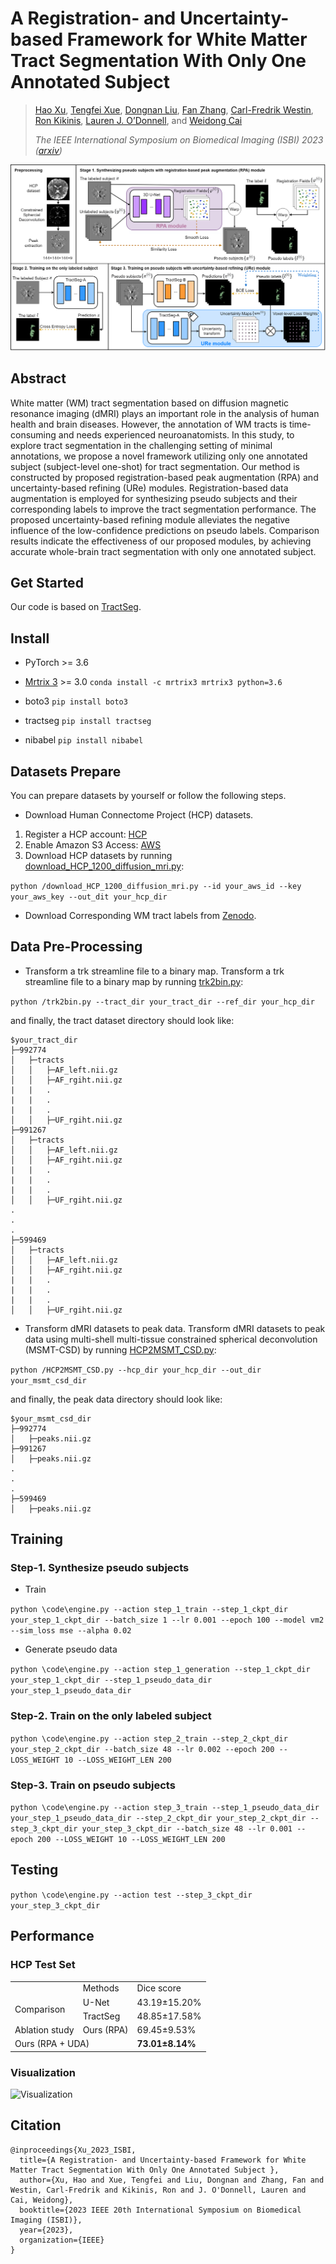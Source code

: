 # A Registration- and Uncertainty-based Framework for White Matter Tract Segmentation With Only One Annotated Subject 
>[Hao Xu](https://haoxu0507.github.io/), [Tengfei Xue](https://ieeexplore.ieee.org/author/37089306062), [Dongnan Liu](https://www.researchgate.net/profile/Dongnan-Liu), [Fan Zhang](https://scholar.harvard.edu/fanzhang), [Carl-Fredrik Westin](https://lmi.med.harvard.edu/people/carl-fredrik-westin), [Ron Kikinis](https://lmi.med.harvard.edu/people/ron-kikinis-md), [Lauren J. O’Donnell](https://scholar.harvard.edu/laurenjodonnell/biocv), and [Weidong Cai](https://weidong-tom-cai.github.io/) 
>
>*The IEEE International Symposium on Biomedical Imaging (ISBI) 2023 ([arxiv](https://arxiv.org/abs/2303.14371))*

![framework](/framework.png)

## Abstract
White matter (WM) tract segmentation based on diffusion magnetic resonance imaging (dMRI) plays an important role in the analysis of human health and brain diseases. However, the annotation of WM tracts is time-consuming and needs experienced neuroanatomists. In this study, to explore tract segmentation in the challenging setting of minimal annotations, we propose a novel framework utilizing only one annotated subject (subject-level one-shot) for tract segmentation. Our method is constructed by proposed registration-based peak augmentation (RPA) and uncertainty-based refining (URe) modules. Registration-based data augmentation is employed for synthesizing pseudo subjects and their corresponding labels to improve the tract segmentation performance. The proposed uncertainty-based refining module alleviates the negative influence of the low-confidence predictions on pseudo labels. Comparison results indicate the effectiveness of our proposed modules, by achieving accurate whole-brain tract segmentation with only one annotated subject.

## Get Started
Our code is based on [TractSeg](https://github.com/MIC-DKFZ/TractSeg).

## Install
* PyTorch >= 3.6
* [Mrtrix 3](https://mrtrix.readthedocs.io/en/latest/installation/build_from_source.html) >= 3.0
``conda install -c mrtrix3 mrtrix3 python=3.6``

* boto3
``pip install boto3``

* tractseg
``pip install tractseg``

* nibabel
``pip install nibabel``
## Datasets Prepare
You can prepare datasets by yourself or follow the following steps.
* Download Human Connectome Project (HCP) datasets.
1. Register a HCP account: [HCP](https://db.humanconnectome.org/)
2. Enable Amazon S3 Access: [AWS](https://wiki.humanconnectome.org/display/PublicData/How+To+Connect+to+Connectome+Data+via+AWS)
3. Download HCP datasets by running [download_HCP_1200_diffusion_mri.py](/download_HCP_1200_dMRI.py):

``python /download_HCP_1200_diffusion_mri.py --id your_aws_id --key your_aws_key --out_dit your_hcp_dir``
* Download Corresponding WM tract labels from [Zenodo](https://zenodo.org/record/1477956#.ZBQ5wHZByNc).
## Data Pre-Processing
* Transform a trk streamline file to a binary map.
Transform a trk streamline file to a binary map by running [trk2bin.py](/trk2bin.p):

``python /trk2bin.py --tract_dir your_tract_dir --ref_dir your_hcp_dir``

and finally, the tract dataset directory should look like:

    $your_tract_dir
    ├─992774
    │   ├─tracts
    │   │   ├─AF_left.nii.gz
    │   │   ├─AF_rgiht.nii.gz
    |   |   .
    |   |   .
    |   |   .
    │   │   ├─UF_rgiht.nii.gz
    ├─991267
    │   ├─tracts
    │   │   ├─AF_left.nii.gz
    │   │   ├─AF_rgiht.nii.gz
    |   |   .
    |   |   .
    |   |   .
    │   │   ├─UF_rgiht.nii.gz
    .
    .
    .
    ├─599469
    │   ├─tracts
    │   │   ├─AF_left.nii.gz
    │   │   ├─AF_rgiht.nii.gz
    |   |   .
    |   |   .
    |   |   .
    │   │   ├─UF_rgiht.nii.gz
  

* Transform dMRI datasets to peak data.
Transform dMRI datasets to peak data using multi-shell multi-tissue constrained spherical deconvolution (MSMT-CSD) by running [HCP2MSMT_CSD.py](/HCP2MSMT_CSD.py):

``python /HCP2MSMT_CSD.py --hcp_dir your_hcp_dir --out_dir your_msmt_csd_dir``

and finally, the peak data directory should look like:

    $your_msmt_csd_dir
    ├─992774
    │   ├─peaks.nii.gz
    ├─991267
    │   ├─peaks.nii.gz
    .
    .
    .
    ├─599469
    │   ├─peaks.nii.gz
## Training
### Step-1. Synthesize pseudo subjects
* Train

``python \code\engine.py --action step_1_train --step_1_ckpt_dir your_step_1_ckpt_dir --batch_size 1 --lr 0.001 --epoch 100 --model vm2 --sim_loss mse --alpha 0.02``
* Generate pseudo data

``python \code\engine.py --action step_1_generation --step_1_ckpt_dir your_step_1_ckpt_dir --step_1_pseudo_data_dir your_step_1_pseudo_data_dir``

### Step-2. Train on the only labeled subject
``python \code\engine.py --action step_2_train --step_2_ckpt_dir your_step_2_ckpt_dir --batch_size 48 --lr 0.002 --epoch 200 --LOSS_WEIGHT 10 --LOSS_WEIGHT_LEN 200``

### Step-3. Train on pseudo subjects
``python \code\engine.py --action step_3_train --step_1_pseudo_data_dir your_step_1_pseudo_data_dir --step_2_ckpt_dir your_step_2_ckpt_dir --step_3_ckpt_dir your_step_3_ckpt_dir --batch_size 48 --lr 0.001 --epoch 200 --LOSS_WEIGHT 10 --LOSS_WEIGHT_LEN 200``

## Testing
``python \code\engine.py --action test --step_3_ckpt_dir your_step_3_ckpt_dir``

## Performance
### HCP Test Set
<table>
    <tr>
        <td></td>
        <td>Methods</td>
        <td>Dice score</td>
    </tr>
    <tr>
        <td rowspan="2">Comparison</td>
        <td>U-Net</td>
        <td>43.19±15.20%</td>
    </tr>
    <tr>
        <td>TractSeg</td>
        <td>48.85±17.58%</td>
    </tr>
    <tr>
        <td>Ablation study</td>
        <td>Ours (RPA)</td>
        <td>69.45±9.53%</td>
    </tr>
    <tr>
        <td colspan="2">Ours (RPA + UDA)</td>
        <td><b>73.01±8.14%</b></td>
    </tr>
</table>

### Visualization
![Visualization](/visualization.png)

## Citation

```
@inproceedings{Xu_2023_ISBI,
  title={A Registration- and Uncertainty-based Framework for White Matter Tract Segmentation With Only One Annotated Subject },
  author={Xu, Hao and Xue, Tengfei and Liu, Dongnan and Zhang, Fan and Westin, Carl-Fredrik and Kikinis, Ron and J. O'Donnell, Lauren and Cai, Weidong},
  booktitle={2023 IEEE 20th International Symposium on Biomedical Imaging (ISBI)},
  year={2023},
  organization={IEEE}
}
```
